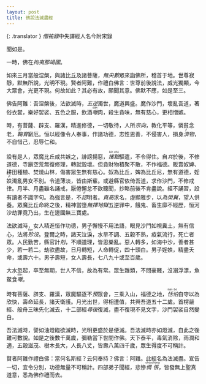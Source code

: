 ```yaml
---
layout: post
title: 佛說法滅盡經
---
```


{: .translator }
<dfn title="出三藏记集。为梁代释僧佑撰，后世经录家又简称它为僧佑录。">僧祐錄</dfn>中失譯經人名今附宋錄

聞如是。

一時，佛在<dfn title="末罗国。佛涅槃处。">拘夷那竭國</dfn>。

如來三月當般涅槃，與諸比丘及諸菩薩，<dfn title="阿僧祇。">無央數</dfn>眾來詣佛所，稽首于地。世尊寂靜，默無所說，光明不現。賢者阿難，作禮白佛言：世尊前後說法，威光獨顯，今大眾會，光更不現。何故如此？其必有故，願聞其意。佛默不應，如是至三。

佛告阿難：吾涅槃後，法欲滅時，<dfn title="五无间业。罪恶极逆于理，故谓之逆。">五逆</dfn>濁世，魔道興盛。魔作沙門，壞亂吾道，著俗衣裳，樂好袈裟、五色之服，飲酒<dfn title="食，吃。"><ruby>噉<rt>dàn</rt></ruby></dfn>肉，殺生貪味，無有慈心，更相憎嫉。

時，有菩薩、辟支、羅漢，精進修德，一切敬待，人所<dfn title="宗仰，归趋。">宗向</dfn>，教化平等，憐貧念老，<dfn title="抚养，养育。"><ruby>鞠<rt>jū</rt></ruby>育</dfn>窮厄。恒以經像令人奉事，作諸功德，志性恩善，不侵害人，損身<dfn title="犹济人。"><ruby>濟<rt>jì</rt></ruby>物</dfn>，不自惜己，忍辱仁和。

設有是人，眾魔比丘咸共嫉之，誹謗揚惡，<dfn title="斥退废黜。指排除摈弃。"><ruby>擯<rt>bìn</rt>黜<rt>chù</rt></ruby></dfn>驅遣，不令得住。自<dfn title="皆，共同。">共</dfn>於後，不修道德，寺廟空荒無復修理，轉就毀壞。但貪財物積聚不散，不作福德。販賣奴婢、耕田種植、焚燒山林，傷害眾生無有慈心。奴為比丘，婢為比丘尼，無有道德，婬<ruby>妷<rt>yì</rt></ruby>濁亂男女不別。令道薄淡，皆由斯輩。或避縣官依倚吾道，求作沙門，不修戒律。月半、月盡雖名誦戒，厭倦懈怠不欲聽聞，抄略前後不肯盡說。經不誦習，設有讀者不識字句。為強言是，不<dfn title="征询。"><ruby>諮<rt>zī</rt></ruby></dfn>明者。<dfn title="骄傲自大，纵横自恣。">貢高</dfn>求名，虛顯雅步，以<dfn title="求取。">為</dfn><dfn title="对荣华富贵的欲望。">榮冀</dfn>，望人供養。眾魔比丘命終之後，精神當墮<dfn title="无间地狱。古译无择地狱。">無擇地獄</dfn>五逆罪中，餓鬼、畜生靡不經歷，恒河沙劫罪竟乃出，生在邊國無三寶處。

法欲滅時，女人精進恒作功德，男子懈慢不用法語，眼見沙門如視糞土，無有信心，法將<dfn title="隐没，灭绝。"><ruby>殄<rt>tiǎn</rt></ruby>沒</dfn>。登爾之時，諸天泣<ruby>淚<rt>lèi</rt></ruby>，水旱不調、五穀不熟，疫氣流行，死亡者眾。人民勤苦，縣官計<dfn title="克扣，暗中削减。">剋</dfn>，不順道理，皆思樂亂。惡人轉多，如海中沙，善者甚少，若一若二。劫欲盡故，日月轉短，人命轉促，四十頭白。男子婬妷，精盡夭命，或壽六十。男子壽短，女人壽長，七八九十或至百歲。

大水忽起，卒至無期，世人不信，故為有常。眾生雜類，不問豪賤，沒溺浮漂，魚鱉食<dfn title="食，吃。"><ruby>噉<rt>dàn</rt></ruby></dfn>。

時有菩薩、辟支、羅漢，眾魔驅逐不<dfn title="参加，参与。">預</dfn>眾會，三乘入山，福德之地，<dfn title="淡泊。"><ruby>恬<rt>tián</rt>怕<rt>bó</rt></ruby></dfn>自守以為欣快，壽命延長，諸天衛護。月光出世，得相遭值，共興吾道五十二歲。首楞嚴經、般舟三昧先化滅去，十二部經<dfn title="随后。">尋後</dfn>復滅，盡不復現不見文字，沙門袈裟自然變白。

吾法滅時，譬如油燈臨欲滅時，光明更盛於是便滅。吾法滅時亦如燈滅，自此之後難可數說。如是之後數千萬歲，彌勒當下世間作佛。天下泰平，毒氣消除，雨潤和適，五穀滋茂、樹木長大，人長八丈，皆壽八萬四千歲，眾生得度不可稱計。

賢者阿難作禮白佛：當何名斯經？云何奉持？佛言：阿難。此經名為法滅盡。宣告一切，宜令分別，功德無量不可稱計。四部弟子聞經，悲慘<dfn title="因失意或失望而伤感、懊恼。"><ruby>惆<rt>chóu</rt>悵<rt>chàng</rt></ruby></dfn>，皆發無上聖真道意，悉為佛作禮而去。
